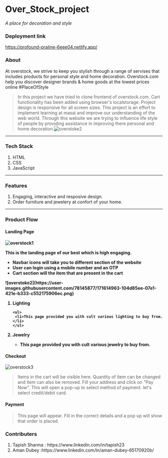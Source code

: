 # Over_Stock_project
_A place for decoration and style_
<!-- <hr> -->

<h3> Deployment link </h3>

<a href="https://profound-praline-6eee04.netlify.app/" target="_blank">https://profound-praline-6eee04.netlify.app/

<h3> About </h3>

At overstock, we strive to keep you stylish through a range of servises that includes products for personal style and home decoration. Overstock.com help you discover designer brands & home goods at the lowest prices online #PlaceOfStyle 

> In this project we have tried to clone frontend of overstock.com. Cart functionality has been added using browser's localstorage. Project design is responsive for all screen sizes. This project is an effort to implement learning at masai and improve our understanding of the web world.  Through this website we are trying to influence life style of people by providing assistance in improving there personal and home decoration.![overstoke2](https://user-images.githubusercontent.com/78145877/171614902-c3e87616-8e7b-4eef-8ced-2fd82f357b1e.png)


<hr>
<h3> Tech Stack </h3>
 
 
<ol>
 <li>HTML</li> 
 <li>CSS</li> 
 <li>JavaScript</li> 
</ol>

 <hr>
 
 <h3>Features</h3>
 
 1. Engaging, interactive and resposive design.
 2. Order furniture and jewelery at confort of your home.

 <hr>
 
 <h3> Product Flow </h3>
 
 <h4> Landing Page <h4>

 ![overstock1](https://user-images.githubusercontent.com/78145877/171613955-f2eedd46-03a2-4a52-8b10-162c7a4e2dd6.png)

  <p>This is the landing page of our best which is high engaging.</P>
  
  <ul>
   <li>Navbar icons will take you to different section of the website</li>
   <li>User can login using a mobile number and an OTP</li>
   <li>Cart section will the item that are present in the cart</li>
  </ul> 
  ![overstoke2](https://user-images.githubusercontent.com/78145877/171614963-104d85ee-07e1-421e-b333-c552175906ec.png)

  <ol>

   <li>Lighting</li>
      
    <ul>
     <li>This page provided you with cult various lighting to buy from.</li>
    </ul>
   <li>Jewelry</li>
    <ul>
     <li>This page provided you with cult various jewelry to buy from.</li>
    </ul>
  </ol>
  
  <h4> Checkout </h4>
  

  ![overstock3](https://user-images.githubusercontent.com/78145877/171614021-6e68fa67-505b-4988-8444-dc47cd18e403.png)
  > Items in the cart will be visible here. Quantity of item can be changed and item can also be removed. Fill your address and click on "Pay Now". This will open a pop-up to select method of payment. let's select credit/debit card. 
  
  
  <h4> Payment </h4>
 
  
  > This page will appear. Fill in the correct details and a pop up will show that order is placed. 
  




 <h3>Contributers </h3>
 <ol>
  
<!--   <a href="www.linkedin.com/in/tapish23"> LinkedIn </a> </li> -->
<!--   https://github.com/kakashi10-23 -->
<!--   <li>Tapish Sharma: <a href="https://github.com/kakashi10-23"> Github </a>  <a href="www.linkedin.com/in/tapish23"> LinkedIn </a> </li> -->
  
  <li>Tapish Sharma : https://www.linkedin.com/in/tapish23 </li>
  <li>Aman Dubey :https://www.linkedin.com/in/aman-dubey-65170920b/ </li>
  

 </ol>
